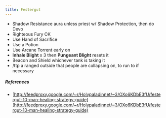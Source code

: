 ```yaml
---
title: Festergut
---
```

  * Shadow Resistance aura unless priest w/ Shadow Protection, then do Devo
  * Righteous Fury OK
  * Use Hand of Sacrifice
  * Use a Potion
  * Use Arcane Torrent early on
  * **Inhale Blight** x 3 then **Pungeant Blight** resets it
  * Beacon and Shield whichever tank is taking it
  * /ttp a ranged outside that people are collapsing on, to run to if necessary

##### References
  * [http://feedproxy.google.com/~r/Holypaladinnet/~3/OXo6KDbE3fU/festergut-10-man-healing-strategy-guide](http://feedproxy.google.com/~r/Holypaladinnet/~3/OXo6KDbE3fU/festergut-10-man-healing-strategy-guide)
